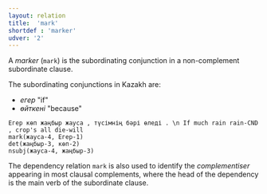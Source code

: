```yaml
---
layout: relation
title:  'mark'
shortdef : 'marker'
udver: '2'
---
```


A *marker* (`mark`) is the subordinating conjunction in a
non-complement subordinate clause.

The subordinating conjunctions in Kazakh are:

* _егер_ "if"
* _өйткені_ "because"

~~~ sdparse
Егер көп жаңбыр жауса , түсімнің бәрі өледі . \n If much rain rain-CND , crop's all die-will
mark(жауса-4, Егер-1)
det(жаңбыр-3, көп-2)
nsubj(жауса-4, жаңбыр-3)
~~~

The dependency relation `mark` is also used to identify the
*complementiser* appearing in most clausal complements, where the head
of the dependency is the main verb of the subordinate clause.

<!-- Interlanguage links updated Čt lis 12 09:43:29 CET 2020 -->
